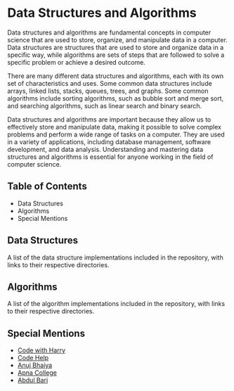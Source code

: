 





# Data Structures and Algorithms

Data structures and algorithms are fundamental concepts in computer science that are used to store, organize, and manipulate data in a computer. Data structures are structures that are used to store and organize data in a specific way, while algorithms are sets of steps that are followed to solve a specific problem or achieve a desired outcome.

There are many different data structures and algorithms, each with its own set of characteristics and uses. Some common data structures include arrays, linked lists, stacks, queues, trees, and graphs. Some common algorithms include sorting algorithms, such as bubble sort and merge sort, and searching algorithms, such as linear search and binary search.

Data structures and algorithms are important because they allow us to effectively store and manipulate data, making it possible to solve complex problems and perform a wide range of tasks on a computer. They are used in a variety of applications, including database management, software development, and data analysis. Understanding and mastering data structures and algorithms is essential for anyone working in the field of computer science.

## Table of Contents

- Data Structures
- Algorithms
- Special Mentions

## Data Structures

A list of the data structure implementations included in the repository, with links to their respective directories.

## Algorithms

A list of the algorithm implementations included in the repository, with links to their respective directories.

## Special Mentions
- [Code with Harry](https://www.youtube.com/@CodeWithHarry)
- [Code Help](https://www.youtube.com/@CodeHelp)
- [Anuj Bhaiya](https://www.youtube.com/@AnujBhaiya)
- [Apna College](https://www.youtube.com/@ApnaCollegeOfficial)
- [Abdul Bari](https://www.youtube.com/@abdul_bari)


